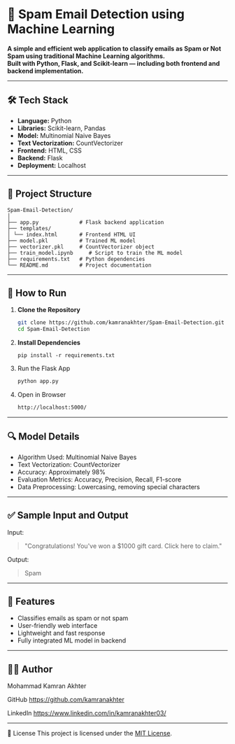 # 📧 Spam Email Detection using Machine Learning

**A simple and efficient web application to classify emails as Spam or Not Spam using traditional Machine Learning algorithms.  
Built with Python, Flask, and Scikit-learn — including both frontend and backend implementation.**

---

## 🛠️ Tech Stack

- **Language:** Python  
- **Libraries:** Scikit-learn, Pandas  
- **Model:** Multinomial Naive Bayes  
- **Text Vectorization:** CountVectorizer  
- **Frontend:** HTML, CSS  
- **Backend:** Flask  
- **Deployment:** Localhost

---

## 📂 Project Structure
```
Spam-Email-Detection/
│
├── app.py             # Flask backend application
├── templates/
│ └── index.html       # Frontend HTML UI
├── model.pkl          # Trained ML model
├── vectorizer.pkl     # CountVectorizer object
├── train_model.ipynb     # Script to train the ML model
├── requirements.txt   # Python dependencies
└── README.md          # Project documentation
```
---

## 🚀 How to Run

1. **Clone the Repository**
   ```bash
   git clone https://github.com/kamranakhter/Spam-Email-Detection.git
   cd Spam-Email-Detection

2. **Install Dependencies**
   ```
   pip install -r requirements.txt
   ```

4. Run the Flask App
   ```bash
   python app.py

5. Open in Browser
   ```bash
   http://localhost:5000/
   
---

## 🔍 Model Details

- Algorithm Used: Multinomial Naive Bayes
- Text Vectorization: CountVectorizer
- Accuracy: Approximately 98%
- Evaluation Metrics: Accuracy, Precision, Recall, F1-score
- Data Preprocessing: Lowercasing, removing special characters
   
---

## ✅ Sample Input and Output
Input:
> "Congratulations! You've won a $1000 gift card. Click here to claim."

Output:
> Spam
   
---

## 📌 Features

- Classifies emails as spam or not spam
- User-friendly web interface
- Lightweight and fast response
- Fully integrated ML model in backend
   
---

## 🙋‍♂️ Author

Mohammad Kamran Akhter

GitHub <https://github.com/kamranakhter>

LinkedIn <https://www.linkedin.com/in/kamranakhter03/>

---

📜 License
This project is licensed under the [MIT License](https://opensource.org/licenses/MIT).
